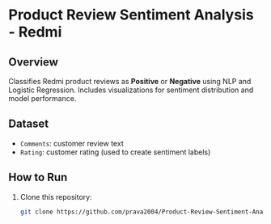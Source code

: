 # Product Review Sentiment Analysis - Redmi

## Overview
Classifies Redmi product reviews as **Positive** or **Negative** using NLP and Logistic Regression. Includes visualizations for sentiment distribution and model performance.

## Dataset
- `Comments`: customer review text  
- `Rating`: customer rating (used to create sentiment labels)

## How to Run
1. Clone this repository:  
   ```bash
   git clone https://github.com/prava2004/Product-Review-Sentiment-Analysis-redmi-.git
